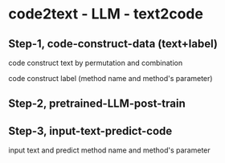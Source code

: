 # code2text - LLM - text2code

## Step-1, code-construct-data (text+label)

code construct text by permutation and combination 

code construct label (method name and method's parameter)

## Step-2, pretrained-LLM-post-train 

## Step-3, input-text-predict-code

input text and predict method name and method's parameter
